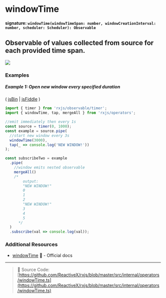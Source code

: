 # windowTime

#### signature: `windowTime(windowTimeSpan: number, windowCreationInterval: number, scheduler: Scheduler): Observable`

## Observable of values collected from source for each provided time span.

<a href="https://ultimateangular.com/?ref=76683_kee7y7vk"><img src="https://ultimateangular.com/assets/img/banners/ua-leader.svg"></a>

### Examples

##### Example 1: Open new window every specified duration

( [jsBin](http://jsbin.com/mifayacoqo/1/edit?js,console) |
[jsFiddle](https://jsfiddle.net/btroncone/g04b3qeb/) )

```js
import { timer } from 'rxjs/observable/timer';
import { windowTime, tap, mergeAll } from 'rxjs/operators';

//emit immediately then every 1s
const source = timer(0, 1000);
const example = source.pipe(
  //start new window every 3s
  windowTime(3000),
  tap(_ => console.log('NEW WINDOW!'))
);

const subscribeTwo = example
  .pipe(
    //window emits nested observable
    mergeAll()
    /*
        output:
        "NEW WINDOW!"
        0
        1
        2
        "NEW WINDOW!"
        3
        4
        5
      */
  )
  .subscribe(val => console.log(val));
```

### Additional Resources

* [windowTime](http://reactivex.io/rxjs/class/es6/Observable.js~Observable.html#instance-method-windowTime)
  :newspaper: - Official docs

---

> :file_folder: Source Code:
> [https://github.com/ReactiveX/rxjs/blob/master/src/internal/operators/windowTime.ts](https://github.com/ReactiveX/rxjs/blob/master/src/internal/operators/windowTime.ts)
